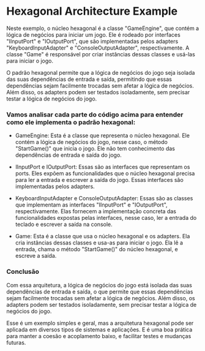 # Hexagonal Architecture Example

Neste exemplo, o núcleo hexagonal é a classe "GameEngine", que contém a lógica de negócios para iniciar um jogo. Ele é rodeado por interfaces "IInputPort" e "IOutputPort", que são implementadas pelos adapters "KeyboardInputAdapter" e "ConsoleOutputAdapter", respectivamente. A classe "Game" é responsável por criar instâncias dessas classes e usá-las para iniciar o jogo.

O padrão hexagonal permite que a lógica de negócios do jogo seja isolada das suas dependências de entrada e saída, permitindo que essas dependências sejam facilmente trocadas sem afetar a lógica de negócios. Além disso, os adapters podem ser testados isoladamente, sem precisar testar a lógica de negócios do jogo.

### Vamos analisar cada parte do código acima para entender como ele implementa o padrão hexagonal:

- GameEngine: Esta é a classe que representa o núcleo hexagonal. Ele contém a lógica de negócios do jogo, nesse caso, o método "StartGame()" que inicia o jogo. Ele não tem conhecimento das dependências de entrada e saída do jogo.

- IInputPort e IOutputPort: Essas são as interfaces que representam os ports. Eles expõem as funcionalidades que o núcleo hexagonal precisa para ler a entrada e escrever a saída do jogo. Essas interfaces são implementadas pelos adapters.

- KeyboardInputAdapter e ConsoleOutputAdapter: Essas são as classes que implementam as interfaces "IInputPort" e "IOutputPort", respectivamente. Elas fornecem a implementação concreta das funcionalidades expostas pelas interfaces, nesse caso, ler a entrada do teclado e escrever a saída na console.

- Game: Esta é a classe que usa o núcleo hexagonal e os adapters. Ela cria instâncias dessas classes e usa-as para iniciar o jogo. Ela lê a entrada, chama o método "StartGame()" do núcleo hexagonal, e escreve a saída.

### Conclusão

Com essa arquitetura, a lógica de negócios do jogo está isolada das suas dependências de entrada e saída, o que permite que essas dependências sejam facilmente trocadas sem afetar a lógica de negócios. Além disso, os adapters podem ser testados isoladamente, sem precisar testar a lógica de negócios do jogo.

Esse é um exemplo simples e geral, mas a arquitetura hexagonal pode ser aplicada em diversos tipos de sistemas e aplicações. E é uma boa prática para manter a coesão e acoplamento baixo, e facilitar testes e mudanças futuras.
